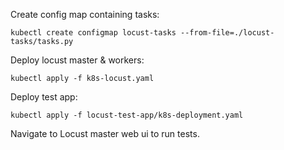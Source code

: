 Create config map containing tasks:

    kubectl create configmap locust-tasks --from-file=./locust-tasks/tasks.py

Deploy locust master & workers:

    kubectl apply -f k8s-locust.yaml

Deploy test app:

    kubectl apply -f locust-test-app/k8s-deployment.yaml

Navigate to Locust master web ui to run tests.
